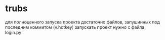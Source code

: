 # trubs
для полноценного запуска проекта достаточно файлов, запушинных под последним коммитом (v.hotkey)
запускать проект нужно с файла login.py
